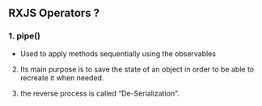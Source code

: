 ## RXJS Operators ?

### 1.  pipe()
 - Used to apply methods sequentially using the observables


2.  Its main purpose is to save the state of an object in order to be able to recreate it when needed.

3.  the reverse process is called “De-Serialization”.



